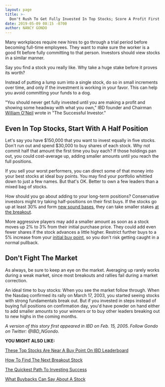 ```yaml
---
layout: page
title: >-
  Don't Rush To Get Fully Invested In Top Stocks; Score A Profit First
date: 2019-05-09 08:15 -0700
author: NANCY GONDO
---
```





Many workplaces require new hires to go through a trial period before becoming full-time employees. They want to make sure the worker is a good fit before fully committing to that person. Investors should view stocks in a similar manner.




Say you find a stock you really like. Why take a huge stake before it proves its worth?


Instead of putting a lump sum into a single stock, do so in small increments over time, and only if the investment is working in your favor. This can help you avoid committing your funds to a dog.


"You should never get fully invested until you are making a profit and showing some headway with what you own," IBD founder and Chairman [William O'Neil](https://www.investors.com/news/management/leaders-and-success/bill-oneil-ibd-founder-and-stock-investor-success-tips/) wrote in "The Successful Investor."


Even In Top Stocks, Start With A Half Position
----------------------------------------------


Let's say you have \$150,000 that you want to invest equally in five stocks. Don't run out and spend \$30,000 to buy shares of each stock. Why not commit half that amount the first time you buy each? If those holdings pan out, you could cost-average up, adding smaller amounts until you reach the full positions.


If you sell your worst performers, you can direct some of that money into your best stocks at ideal buy points. You may find your portfolio whittled down to just a few names. But that's OK. Better to own a few leaders than a mixed bag of stocks.


How should you go about adding to your long-term positions? Conservative investors might try taking half-positions on their first buys. If the stocks go up at least 30% and form [new sound bases](https://www.investors.com/how-to-invest/investors-corner/how-to-trade-stocks-base-stock-charts/), they can take smaller stakes [at the breakout](https://www.investors.com/how-to-invest/investors-corner/what-is-stock-breakout/).


More aggressive players may add a smaller amount as soon as a stock moves up 2% to 3% from their initial purchase price. They could add even fewer shares if the stock advances a little higher. Restrict further buys to a 5% increase from your [initial buy point](https://www.investors.com/how-to-invest/investors-corner/chart-reading-basics-how-a-buy-point-marks-a-time-of-opportunity/), so you don't risk getting caught in a normal pullback.


Don't Fight The Market
----------------------


As always, be sure to keep an eye on the market. Averaging up rarely works during a weak market, since most breakouts and rallies fail during a market correction.


An ideal time to buy stocks: When you see the market follow through. When the Nasdaq confirmed its rally on March 17, 2003, you started seeing stocks with strong fundamentals break out. But if you invested in steps instead of buying full positions on confirmation day, you'd have powder on hand either to add smaller amounts to your winners or to buy other leaders breaking out to new highs in the coming months.


*A version of this story first appeared in IBD on Feb. 15, 2005. Follow Gondo on Twitter: @IBD\_NGondo.*


**YOU MIGHT ALSO LIKE:**


[These Top Stocks Are Near A Buy Point On IBD Leaderboard](https://www.investors.com/product/leaderboard/?artProdLink=Leaderboard)


[How To Find The Next Breakout Stock](https://www.investors.com/how-to-invest/investors-corner/looking-for-the-best-stocks-to-buy-and-watch-start-here/)


[The Quickest Path To Investing Success](https://www.investors.com/how-to-invest/investors-corner/stock-chart-successful-investing/)


[What Buybacks Can Say About A Stock](https://www.investors.com/how-to-invest/investors-corner/stock-buybacks-investors/)




